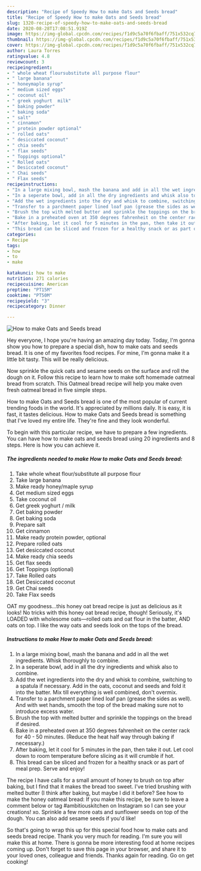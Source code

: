```yaml
---
description: "Recipe of Speedy How to make Oats and Seeds bread"
title: "Recipe of Speedy How to make Oats and Seeds bread"
slug: 1320-recipe-of-speedy-how-to-make-oats-and-seeds-bread
date: 2020-08-28T17:08:51.919Z
image: https://img-global.cpcdn.com/recipes/f1d9c5a70f6fbaff/751x532cq70/how-to-make-oats-and-seeds-bread-recipe-main-photo.jpg
thumbnail: https://img-global.cpcdn.com/recipes/f1d9c5a70f6fbaff/751x532cq70/how-to-make-oats-and-seeds-bread-recipe-main-photo.jpg
cover: https://img-global.cpcdn.com/recipes/f1d9c5a70f6fbaff/751x532cq70/how-to-make-oats-and-seeds-bread-recipe-main-photo.jpg
author: Laura Torres
ratingvalue: 4.8
reviewcount: 3
recipeingredient:
- " whole wheat floursubstitute all purpose flour"
- " large banana"
- " honeymaple syrup"
- " medium sized eggs"
- " coconut oil"
- " greek yoghurt  milk"
- " baking powder"
- " baking soda"
- " salt"
- " cinnamon"
- " protein powder optional"
- " rolled oats"
- " desiccated coconut"
- " chia seeds"
- " flax seeds"
- " Toppings optional"
- " Rolled oats"
- " Desiccated coconut"
- " Chai seeds"
- " Flax seeds"
recipeinstructions:
- "In a large mixing bowl, mash the banana and add in all the wet ingredients. Whisk thoroughly to combine."
- "In a seperate bowl, add in all the dry ingredients and whisk also to combine."
- "Add the wet ingredients into the dry and whisk to combine, switching to a spatula if necessary. Add in the oats, coconut and seeds and fold it into the batter. Mix till everything is well combined, don&#39;t overmix."
- "Transfer to a parchment paper lined loaf pan (grease the sides as well). And with wet hands, smooth the top of the bread making sure not to introduce excess water."
- "Brush the top with melted butter and sprinkle the toppings on the bread if desired."
- "Bake in a preheated oven at 350 degrees fahrenheit on the center rack for 40 - 50 minutes. (Reduce the heat half way through baking if necessary.)"
- "After baking, let it cool for 5 minutes in the pan, then take it out. Let cool down to room temperature before slicing as it will crumble if hot."
- "This bread can be sliced and frozen for a healthy snack or as part of meal prep. Serve and enjoy!"
categories:
- Recipe
tags:
- how
- to
- make

katakunci: how to make 
nutrition: 271 calories
recipecuisine: American
preptime: "PT15M"
cooktime: "PT50M"
recipeyield: "3"
recipecategory: Dinner

---
```



![How to make Oats and Seeds bread](https://img-global.cpcdn.com/recipes/f1d9c5a70f6fbaff/751x532cq70/how-to-make-oats-and-seeds-bread-recipe-main-photo.jpg)

Hey everyone, I hope you're having an amazing day today. Today, I'm gonna show you how to prepare a special dish, how to make oats and seeds bread. It is one of my favorites food recipes. For mine, I'm gonna make it a little bit tasty. This will be really delicious.

Now sprinkle the quick oats and sesame seeds on the surface and roll the dough on it. Follow this recipe to learn how to make soft homemade oatmeal bread from scratch. This Oatmeal bread recipe will help you make oven fresh oatmeal bread in five simple steps.

How to make Oats and Seeds bread is one of the most popular of current trending foods in the world. It's appreciated by millions daily. It is easy, it is fast, it tastes delicious. How to make Oats and Seeds bread is something that I've loved my entire life. They're fine and they look wonderful.


To begin with this particular recipe, we have to prepare a few ingredients. You can have how to make oats and seeds bread using 20 ingredients and 8 steps. Here is how you can achieve it.

<!--inarticleads1-->

##### The ingredients needed to make How to make Oats and Seeds bread:

1. Take  whole wheat flour/substitute all purpose flour
1. Take  large banana
1. Make ready  honey/maple syrup
1. Get  medium sized eggs
1. Take  coconut oil
1. Get  greek yoghurt / milk
1. Get  baking powder
1. Get  baking soda
1. Prepare  salt
1. Get  cinnamon
1. Make ready  protein powder, optional
1. Prepare  rolled oats
1. Get  desiccated coconut
1. Make ready  chia seeds
1. Get  flax seeds
1. Get  Toppings (optional)
1. Take  Rolled oats
1. Get  Desiccated coconut
1. Get  Chai seeds
1. Take  Flax seeds


OAT my goodness…this honey oat bread recipe is just as delicious as it looks! No tricks with this honey oat bread recipe, though! Seriously, it&#39;s LOADED with wholesome oats—rolled oats and oat flour in the batter, AND oats on top. I like the way oats and seeds look on the tops of the bread. 

<!--inarticleads2-->

##### Instructions to make How to make Oats and Seeds bread:

1. In a large mixing bowl, mash the banana and add in all the wet ingredients. Whisk thoroughly to combine.
1. In a seperate bowl, add in all the dry ingredients and whisk also to combine.
1. Add the wet ingredients into the dry and whisk to combine, switching to a spatula if necessary. Add in the oats, coconut and seeds and fold it into the batter. Mix till everything is well combined, don&#39;t overmix.
1. Transfer to a parchment paper lined loaf pan (grease the sides as well). And with wet hands, smooth the top of the bread making sure not to introduce excess water.
1. Brush the top with melted butter and sprinkle the toppings on the bread if desired.
1. Bake in a preheated oven at 350 degrees fahrenheit on the center rack for 40 - 50 minutes. (Reduce the heat half way through baking if necessary.)
1. After baking, let it cool for 5 minutes in the pan, then take it out. Let cool down to room temperature before slicing as it will crumble if hot.
1. This bread can be sliced and frozen for a healthy snack or as part of meal prep. Serve and enjoy!


The recipe I have calls for a small amount of honey to brush on top after baking, but I find that it makes the bread too sweet. I&#39;ve tried brushing with melted butter (I think after baking, but maybe I did it before? See how to make the honey oatmeal bread: If you make this recipe, be sure to leave a comment below or tag #ambitiouskitchen on Instagram so I can see your creations! xo. Sprinkle a few more oats and sunflower seeds on top of the dough. You can also add sesame seeds if you&#39;d like! 

So that's going to wrap this up for this special food how to make oats and seeds bread recipe. Thank you very much for reading. I'm sure you will make this at home. There is gonna be more interesting food at home recipes coming up. Don't forget to save this page in your browser, and share it to your loved ones, colleague and friends. Thanks again for reading. Go on get cooking!
